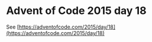 # Advent of Code 2015 day 18

See [https://adventofcode.com/2015/day/18](https://adventofcode.com/2015/day/18)
